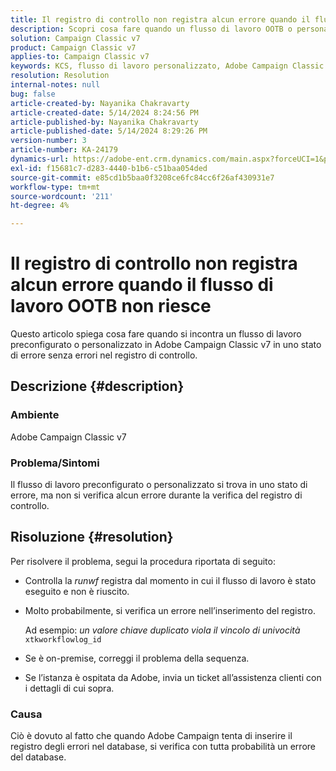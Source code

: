 ```yaml
---
title: Il registro di controllo non registra alcun errore quando il flusso di lavoro OOTB non riesce
description: Scopri cosa fare quando un flusso di lavoro OOTB o personalizzato in Adobe Campaign Classic non riesce, ma nel registro di audit non viene trovato alcun errore.
solution: Campaign Classic v7
product: Campaign Classic v7
applies-to: Campaign Classic v7
keywords: KCS, flusso di lavoro personalizzato, Adobe Campaign Classic v7, registro di controllo, flusso di lavoro OOTB, ACC
resolution: Resolution
internal-notes: null
bug: false
article-created-by: Nayanika Chakravarty
article-created-date: 5/14/2024 8:24:56 PM
article-published-by: Nayanika Chakravarty
article-published-date: 5/14/2024 8:29:26 PM
version-number: 3
article-number: KA-24179
dynamics-url: https://adobe-ent.crm.dynamics.com/main.aspx?forceUCI=1&pagetype=entityrecord&etn=knowledgearticle&id=977a2e01-3012-ef11-9f8a-6045bd026dc7
exl-id: f15681c7-d283-4440-b1b6-c51baa054ded
source-git-commit: e85cd1b5baa0f3208ce6fc84cc6f26af430931e7
workflow-type: tm+mt
source-wordcount: '211'
ht-degree: 4%

---
```


# Il registro di controllo non registra alcun errore quando il flusso di lavoro OOTB non riesce


Questo articolo spiega cosa fare quando si incontra un flusso di lavoro preconfigurato o personalizzato in Adobe Campaign Classic v7 in uno stato di errore senza errori nel registro di controllo.

## Descrizione {#description}


### <b>Ambiente</b>

Adobe Campaign Classic v7

### <b>Problema/Sintomi</b>

Il flusso di lavoro preconfigurato o personalizzato si trova in uno stato di errore, ma non si verifica alcun errore durante la verifica del registro di controllo.


## Risoluzione {#resolution}


Per risolvere il problema, segui la procedura riportata di seguito:

- Controlla la *runwf* registra dal momento in cui il flusso di lavoro è stato eseguito e non è riuscito.
- Molto probabilmente, si verifica un errore nell’inserimento del registro.

  Ad esempio: *un valore chiave duplicato viola il vincolo di univocità* `xtkworkflowlog_id`
- Se è on-premise, correggi il problema della sequenza.
- Se l’istanza è ospitata da Adobe, invia un ticket all’assistenza clienti con i dettagli di cui sopra.


### <b>Causa</b>

Ciò è dovuto al fatto che quando Adobe Campaign tenta di inserire il registro degli errori nel database, si verifica con tutta probabilità un errore del database.
